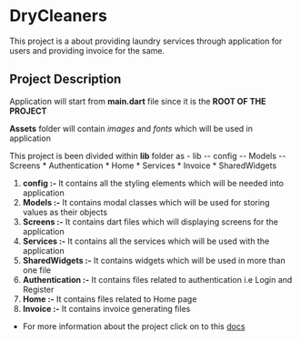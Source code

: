 # DryCleaners

This project is a about providing laundry services through application for users and providing invoice for the same. 

## Project Description

Application will start from **main.dart** file since it is the **ROOT OF THE PROJECT**

**Assets** folder will contain *images* and *fonts* which will be used in application

This project is been divided within **lib** folder as
    - lib 
        -- config
        -- Models
        -- Screens
            * Authentication
            * Home
        * Services
            * Invoice
        * SharedWidgets

1. **config :-** It contains all the styling elements which will be needed into application
2. **Models :-** It contains modal classes which will be used for storing values as their objects
3. **Screens :-** It contains dart files which will displaying screens for the application
4. **Services :-** It contains all the services which will be used with the application
5. **SharedWidgets :-** It contains widgets which will be used in more than one file
6. **Authentication :-** It contains files related to authentication i.e Login and Register
7. **Home :-** It contains files related to Home page
8. **Invoice :-** It contains invoice generating files

- For more information about the project click on to this [docs](https://drive.google.com/file/d/1oifh9rzBAZNG_zpqc2DlFTfGmBrAOVdh/view?usp=sharing)


